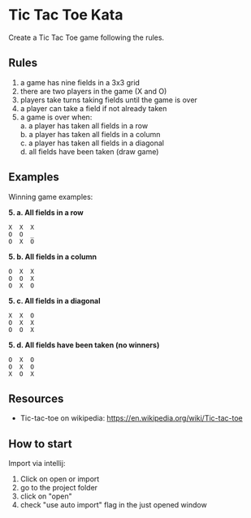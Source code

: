 # Tic Tac Toe Kata
Create a Tic Tac Toe game following the rules.

## Rules

1. a game has nine fields in a 3x3 grid
2. there are two players in the game (X and O)
3. players take turns taking fields until the game is over
4. a player can take a field if not already taken
5. a game is over when:\
a. a player has taken all fields in a row\
b. a player has taken all fields in a column\
c. a player has taken all fields in a diagonal\
d. all fields have been taken (draw game)

## Examples

Winning game examples:  

**5. a. All fields in a row**     
```
X  X  X
O  O  _
O  X  O
```

 **5. b. All fields in a column**
```
O  X  X
O  O  X
O  X  O
```

**5. c. All fields in a diagonal**
```
X  X  O
O  X  X
O  O  X
```

**5. d. All fields have been taken (no winners)**
```
O  X  O
O  X  O
X  O  X
```


## Resources

- Tic-tac-toe on wikipedia: https://en.wikipedia.org/wiki/Tic-tac-toe

## How to start 

Import via intellij:
 1. Click on open or import
 2. go to the project folder
 3. click on "open"
 4. check "use auto import" flag in the just opened window